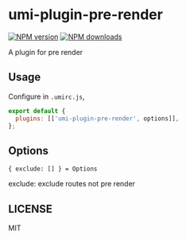 # umi-plugin-pre-render

[![NPM version](https://img.shields.io/npm/v/umi-plugin-pre-render.svg?style=flat)](https://npmjs.org/package/umi-plugin-pre-render) [![NPM downloads](http://img.shields.io/npm/dm/umi-plugin-pre-render.svg?style=flat)](https://npmjs.org/package/umi-plugin-pre-render)

A plugin for pre render

## Usage

Configure in `.umirc.js`,

```js
export default {
  plugins: [['umi-plugin-pre-render', options]],
};
```

## Options

```
{ exclude: [] } = Options
```

exclude: exclude routes not pre render

## LICENSE

MIT
